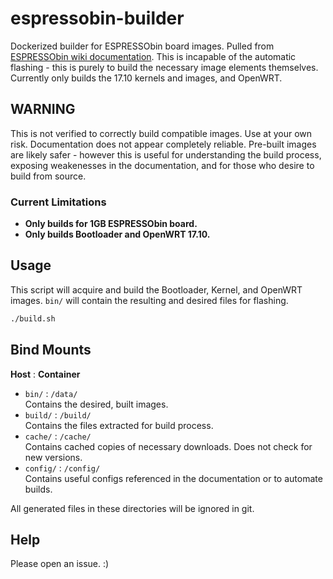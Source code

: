 # espressobin-builder
Dockerized builder for ESPRESSObin board images. Pulled from [ESPRESSObin wiki documentation](http://wiki.espressobin.net/tiki-index.php?page=Software+HowTo). This is incapable of the automatic flashing - this is purely to build the necessary image elements themselves. Currently only builds the 17.10 kernels and images, and OpenWRT.

## WARNING
This is not verified to correctly build compatible images. Use at your own risk. Documentation does not appear completely reliable. Pre-built images are likely safer - however this is useful for understanding the build process, exposing weakenesses in the documentation, and for those who desire to build from source.

### Current Limitations
* **Only builds for 1GB ESPRESSObin board.**
* **Only builds Bootloader and OpenWRT 17.10.**

## Usage
This script will acquire and build the Bootloader, Kernel, and OpenWRT images. `bin/` will contain the resulting and desired files for flashing.

```bash
./build.sh
```

## Bind Mounts
**Host** : **Container**
* `bin/` : `/data/`  
Contains the desired, built images.
* `build/` : `/build/`  
Contains the files extracted for build process.
* `cache/` : `/cache/`  
Contains cached copies of necessary downloads. Does not check for new versions.
* `config/` : `/config/`  
Contains useful configs referenced in the documentation or to automate builds.

All generated files in these directories will be ignored in git.

## Help
Please open an issue. :)
